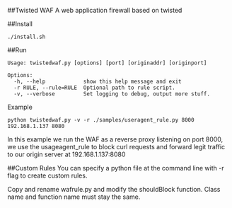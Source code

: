 ##Twisted WAF
A web application firewall based on twisted

##Install
```
./install.sh
```

##Run
```
Usage: twistedwaf.py [options] [port] [originaddr] [originport]

Options:
  -h, --help            show this help message and exit
  -r RULE, --rule=RULE  Optional path to rule script.
  -v, --verbose         Set logging to debug, output more stuff.
```

Example

```
python twistedwaf.py -v -r ./samples/useragent_rule.py 8000 192.168.1.137 8080
```
In this example we run the WAF as a reverse proxy listening on port 8000, we use the usageagent_rule to block curl requests and forward legit traffic to our origin server at 192.168.1.137:8080 

##Custom Rules
You can specify a python file at the command line with -r flag to create custom rules.

Copy and rename wafrule.py and modify the shouldBlock function. Class name and function name must stay the same. 



